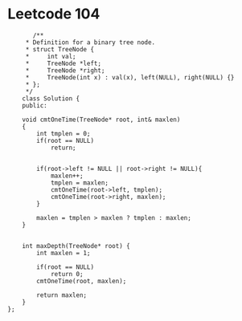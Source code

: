 # Leetcode 104
           /**
         * Definition for a binary tree node.
         * struct TreeNode {
         *     int val;
         *     TreeNode *left;
         *     TreeNode *right;
         *     TreeNode(int x) : val(x), left(NULL), right(NULL) {}
         * };
         */
        class Solution {
        public:
    
        void cmtOneTime(TreeNode* root, int& maxlen)
        {
            int tmplen = 0;
            if(root == NULL)
                return;


            if(root->left != NULL || root->right != NULL){
                maxlen++;
                tmplen = maxlen;
                cmtOneTime(root->left, tmplen);
                cmtOneTime(root->right, maxlen);
            }

            maxlen = tmplen > maxlen ? tmplen : maxlen;
        }


        int maxDepth(TreeNode* root) {
            int maxlen = 1;

            if(root == NULL)
                return 0;
            cmtOneTime(root, maxlen);

            return maxlen;
        }
    };

